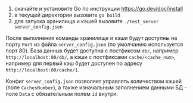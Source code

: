 1. скачайте и установите Go по инструкции https://go.dev/doc/install
2. в текущей директории вызовите `go build`
3. для запуска хранилища и кэшей вызовите `./test_server server_config.json`

После выполнения команды хранилище и кэши будут доступны на порту `Port` из файла `server_config.json` (по умолчанию используется порт 80).
База данных будет доступна с постфиксом `db/`, например `http://localhost:80/db/`, а кэши с постфиксами `cache/<cache_num>`, например для первый кэш будет доступен по адресу `http://localhost:80/cache/1`.

Конфиг `server_config.json` позволяет управлять количеством кэшей (поле `CachesNumber`), а также изначальным заполнением
данными БД - поле `Data` с обязательным полем `id` внутри.
